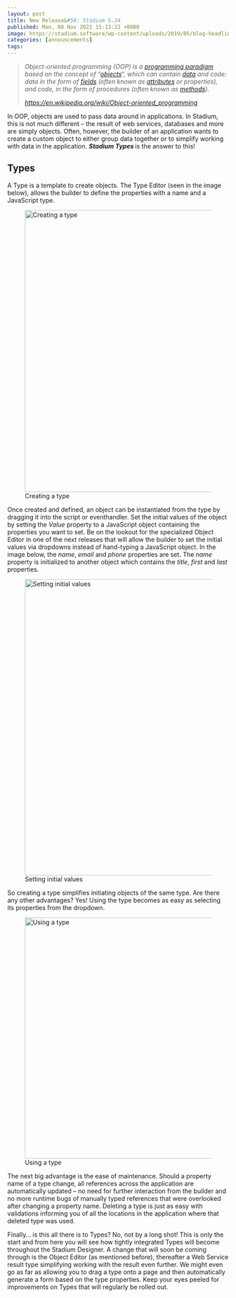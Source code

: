 ```yaml
---
layout: post
title: New Release&#58; Stadium 5.24
published: Mon, 08 Nov 2021 15:13:22 +0000
image: https://stadium.software/wp-content/uploads/2019/05/blog-headliners-03-650x350.jpg
categories: [announcements]
tags: 
---
```


<blockquote class="wp-block-quote">
<p>
<span class="has-inline-color has-black-color">
<em>Object-oriented programming (OOP) is a <a href="https://en.wikipedia.org/wiki/Programming_paradigm">programming paradigm</a> based on the concept of &#8220;<a href="https://en.wikipedia.org/wiki/Object_(computer_science)">objects</a>&#8220;, which can contain <a href="https://en.wikipedia.org/wiki/Data">data</a> and code: data in the form of <a href="https://en.wikipedia.org/wiki/Field_(computer_science)">fields</a> (often known as <a href="https://en.wikipedia.org/wiki/Attribute_(computing)">attributes</a> or properties), and code, in the form of procedures (often known as <a href="https://en.wikipedia.org/wiki/Method_(computer_science)">methods</a>).</em> </span>
</p>
<cite>
<a href="https://en.wikipedia.org/wiki/Object-oriented_programming">https://en.wikipedia.org/wiki/Object-oriented_programming</a> </cite>
</blockquote>



<p>
</p>



<p>In OOP, objects are used to pass data around in applications. In Stadium, this is not much different &#8211; the result of web services, databases and more are simply objects. Often, however, the builder of an application wants to create a custom object to either group data together or to simplify working with data in the application. <strong>
<em>Stadium Types</em>
</strong> is the answer to this!</p>



<h2>Types</h2>



<p>A Type is a template to create objects. The Type Editor (seen in the image below), allows the builder to define the properties with a name and a JavaScript type.</p>



<figure class="wp-block-image size-large">
<img loading="lazy" width="1024" height="641" src="https://stadium.software/wp-content/uploads/2021/11/1-Create-type-1024x641.png" alt="Creating a type" class="wp-image-1813" srcset="https://stadium.software/wp-content/uploads/2021/11/1-Create-type-1024x641.png 1024w, https://stadium.software/wp-content/uploads/2021/11/1-Create-type-300x188.png 300w, https://stadium.software/wp-content/uploads/2021/11/1-Create-type-768x480.png 768w, https://stadium.software/wp-content/uploads/2021/11/1-Create-type-650x407.png 650w, https://stadium.software/wp-content/uploads/2021/11/1-Create-type-1040x650.png 1040w, https://stadium.software/wp-content/uploads/2021/11/1-Create-type.png 1247w" sizes="(max-width: 1024px) 100vw, 1024px"/>
<figcaption>Creating a type</figcaption>
</figure>



<p>Once created and defined, an object can be instantiated from the type by dragging it into the script or eventhandler. Set the initial values of the object by setting the <em>Value</em> property to a JavaScript object containing the properties you want to set. Be on the lookout for the specialized Object Editor in one of the next releases that will allow the builder to set the initial values via dropdowns instead of hand-typing a JavaScript object. In the image below, the <em>name</em>, <em>email</em> and <em>phone</em> properties are set. The <em>name </em>property is initialized to another object which contains the <em>title</em>, <em>first</em> and <em>last</em> properties.</p>



<figure class="wp-block-image size-large">
<img loading="lazy" width="1024" height="673" src="https://stadium.software/wp-content/uploads/2021/11/2-Initialize-type-1024x673.png" alt="Setting initial values" class="wp-image-1814" srcset="https://stadium.software/wp-content/uploads/2021/11/2-Initialize-type-1024x673.png 1024w, https://stadium.software/wp-content/uploads/2021/11/2-Initialize-type-300x197.png 300w, https://stadium.software/wp-content/uploads/2021/11/2-Initialize-type-768x505.png 768w, https://stadium.software/wp-content/uploads/2021/11/2-Initialize-type-650x427.png 650w, https://stadium.software/wp-content/uploads/2021/11/2-Initialize-type.png 1440w" sizes="(max-width: 1024px) 100vw, 1024px"/>
<figcaption>Setting initial values</figcaption>
</figure>



<p>So creating a type simplifies initiating objects of the same type. Are there any other advantages? Yes! Using the type becomes as easy as selecting its properties from the dropdown.</p>



<figure class="wp-block-image size-full">
<img loading="lazy" width="475" height="548" src="https://stadium.software/wp-content/uploads/2021/11/3-Using-a-type.png" alt="Using a type" class="wp-image-1815" srcset="https://stadium.software/wp-content/uploads/2021/11/3-Using-a-type.png 475w, https://stadium.software/wp-content/uploads/2021/11/3-Using-a-type-260x300.png 260w" sizes="(max-width: 475px) 100vw, 475px"/>
<figcaption>Using a type</figcaption>
</figure>



<p>The next big advantage is the ease of maintenance. Should a property name of a type change, all references across the application are automatically updated &#8211; no need for further interaction from the builder and no more runtime bugs of manually typed references that were overlooked after changing a property name. Deleting a type is just as easy with validations informing you of all the locations in the application where that deleted type was used.&nbsp;</p>



<p>Finally&#8230; is this all there is to Types? No, not by a long shot! This is only the start and from here you will see how tightly integrated Types will become throughout the Stadium Designer. A change that will soon be coming through is the Object Editor (as mentioned before), thereafter a Web Service result type simplifying working with the result even further. We might even go as far as allowing you to drag a type onto a page and then automatically generate a form based on the type properties. Keep your eyes peeled for improvements on Types that will regularly be rolled out.</p>